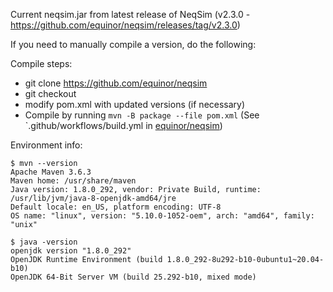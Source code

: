 Current neqsim.jar from latest release of NeqSim (v2.3.0 - https://github.com/equinor/neqsim/releases/tag/v2.3.0)

If you need to manually compile a version, do the following:

Compile steps:

- git clone https://github.com/equinor/neqsim
- git checkout <hash>
- modify pom.xml with updated versions (if necessary)
- Compile by running `mvn -B package --file pom.xml` (See `.github/workflows/build.yml in [equinor/neqsim](https://github.com/equinor/neqsim))

Environment info:

```
$ mvn --version
Apache Maven 3.6.3
Maven home: /usr/share/maven
Java version: 1.8.0_292, vendor: Private Build, runtime: /usr/lib/jvm/java-8-openjdk-amd64/jre
Default locale: en_US, platform encoding: UTF-8
OS name: "linux", version: "5.10.0-1052-oem", arch: "amd64", family: "unix"
```

```
$ java -version
openjdk version "1.8.0_292"
OpenJDK Runtime Environment (build 1.8.0_292-8u292-b10-0ubuntu1~20.04-b10)
OpenJDK 64-Bit Server VM (build 25.292-b10, mixed mode)
```

